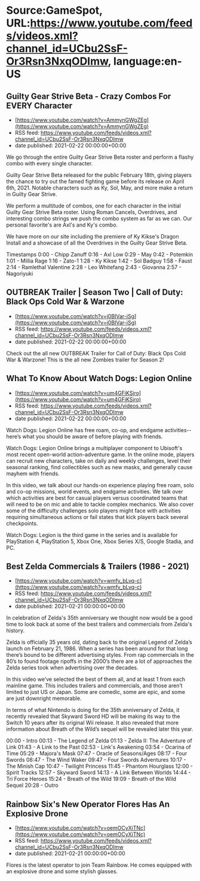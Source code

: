 # Source:GameSpot, URL:https://www.youtube.com/feeds/videos.xml?channel_id=UCbu2SsF-Or3Rsn3NxqODImw, language:en-US

## Guilty Gear Strive Beta - Crazy Combos For EVERY Character
 - [https://www.youtube.com/watch?v=AmmynGWgZEg](https://www.youtube.com/watch?v=AmmynGWgZEg)
 - RSS feed: https://www.youtube.com/feeds/videos.xml?channel_id=UCbu2SsF-Or3Rsn3NxqODImw
 - date published: 2021-02-22 00:00:00+00:00

We go through the entire Guilty Gear Strive Beta roster and perform a flashy combo with every single character.

Guilty Gear Strive Beta released for the public February 18th, giving players the chance to try out the famed fighting game before its release on April 6th, 2021. Notable characters such as Ky, Sol, May, and more make a return in Guilty Gear Strive.

We perform a multitude of combos, one for each character in the initial Guilty Gear Strive Beta roster. Using Roman Cancels, Overdrives, and interesting combo strings we push the combo system as far as we can. Our personal favorite's are Axl's and Ky's combo.

We have more on our site including the premiere of Ky Kikse's Dragon Install and a showcase of all the Overdrives in the Guilty Gear Strive Beta.

Timestamps
0:00 - Chipp Zanuff
0:16 - Axl Low
0:29 - May
0:42 - Potemkin
1:01 - Millia Rage
1:16 - Zato-1
1:28 - Ky Kikse
1:42 - Sol Badguy
1:58 - Faust
2:14 - Ramlethal Valentine
2:28 - Leo Whitefang
2:43 - Giovanna
2:57 - Nagoriyuki

## OUTBREAK Trailer | Season Two | Call of Duty: Black Ops Cold War & Warzone
 - [https://www.youtube.com/watch?v=j0BIVar-iSg](https://www.youtube.com/watch?v=j0BIVar-iSg)
 - RSS feed: https://www.youtube.com/feeds/videos.xml?channel_id=UCbu2SsF-Or3Rsn3NxqODImw
 - date published: 2021-02-22 00:00:00+00:00

Check out the all new OUTBREAK Trailer for Call of Duty: Black Ops Cold War  & Warzone! This is the all new Zombies trailer for Season 2!

## What To Know About Watch Dogs: Legion Online
 - [https://www.youtube.com/watch?v=um4GFiKSjro](https://www.youtube.com/watch?v=um4GFiKSjro)
 - RSS feed: https://www.youtube.com/feeds/videos.xml?channel_id=UCbu2SsF-Or3Rsn3NxqODImw
 - date published: 2021-02-22 00:00:00+00:00

Watch Dogs: Legion Online has free roam, co-op, and endgame activities--here’s what you should be aware of before playing with friends. 

Watch Dogs: Legion Online brings a multiplayer component to Ubisoft's most recent open-world action-adventure game. In the online mode, players can recruit new characters, take on daily and weekly challenges, level their seasonal ranking, find collectibles such as new masks, and generally cause mayhem with friends. 

In this video, we talk about our hands-on experience playing free roam, solo and co-op missions, world events, and endgame activities. We talk over which activities are best for casual players versus coordinated teams that will need to be on mic and able to tackle complex mechanics. We also cover some of the difficulty challenges solo players might face with activities requiring simultaneous actions or fail states that kick players back several checkpoints. 

Watch Dogs: Legion is the third game in the series and is available for PlayStation 4, PlayStation 5, Xbox One, Xbox Series X/S, Google Stadia, and PC.

## Best Zelda Commercials & Trailers (1986 - 2021)
 - [https://www.youtube.com/watch?v=wmfv_bLvq-c](https://www.youtube.com/watch?v=wmfv_bLvq-c)
 - RSS feed: https://www.youtube.com/feeds/videos.xml?channel_id=UCbu2SsF-Or3Rsn3NxqODImw
 - date published: 2021-02-21 00:00:00+00:00

In celebration of Zelda's 35th anniversary we thought now would be a good time to look back at some of the best trailers and commercials from Zelda's history.

Zelda is officially 35 years old, dating back to the original Legend of Zelda’s launch on February 21, 1986. When a series has been around for that long there’s bound to be different advertising styles. From rap commercials in the 80’s to found footage ripoffs in the 2000’s there are a lot of approaches the Zelda series took when advertising over the decades.

In this video we’ve selected the best of them all, and at least 1 from each mainline game. This includes trailers and commercials, and those aren’t limited to just US or Japan. Some are comedic, some are epic, and some are just downright memorable.

In terms of what Nintendo is doing for the 35th anniversary of Zelda, it recently revealed that Skyward Sword HD will be making its way to the Switch 10 years after its original Wii release. It also revealed that more information about Breath of the Wild’s sequel will be revealed later this year.

00:00 - Intro
00:13 - The Legend of Zelda
01:13 - Zelda II: The Adventure of Link
01:43 - A Link to the Past
02:53 - Link's Awakening
03:54 - Ocarina of Time
05:29 - Majora's Mask
07:47 - Oracle of Seasons/Ages
08:17 - Four Swords
08:47 - The Wind Waker
09:47 - Four Swords Adventures
10:17 - The Minish Cap
10:47 - Twilight Princess
11:45 - Phantom Hourglass
12:00 - Spirit Tracks
12:57 - Skyward Sword
14:13 - A Link Between Worlds
14:44 - Tri Force Heroes
15:24 - Breath of the Wild
19:09 - Breath of the Wild Sequel
20:28 - Outro

## Rainbow Six's New Operator Flores Has An Explosive Drone
 - [https://www.youtube.com/watch?v=oemOCyXiTNc](https://www.youtube.com/watch?v=oemOCyXiTNc)
 - RSS feed: https://www.youtube.com/feeds/videos.xml?channel_id=UCbu2SsF-Or3Rsn3NxqODImw
 - date published: 2021-02-21 00:00:00+00:00

Flores is the latest operator to join Team Rainbow. He comes equipped with an explosive drone and some stylish glasses.

